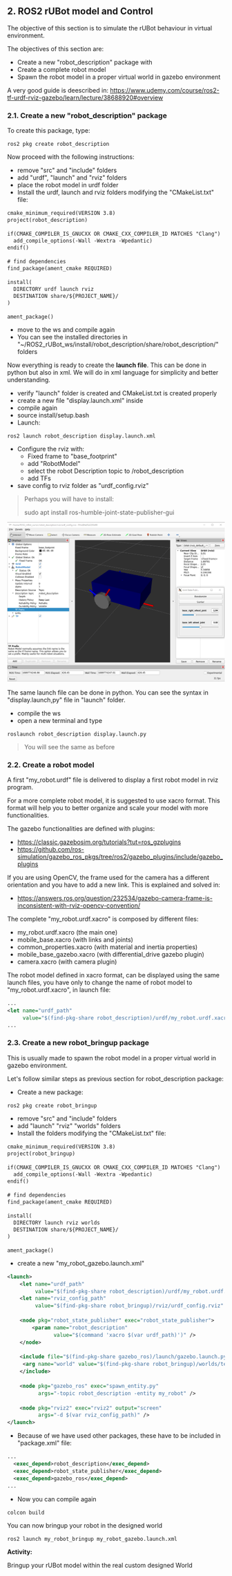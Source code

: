 ## **2. ROS2 rUBot model and Control**
The objective of this section is to simulate the rUBot behaviour in virtual environment.

The objectives of this section are:
- Create a new "robot_description" package with 
- Create a complete robot model
- Spawn the robot model in a proper virtual world in gazebo environment

A very good guide is deescribed in: https://www.udemy.com/course/ros2-tf-urdf-rviz-gazebo/learn/lecture/38688920#overview

### **2.1. Create a new "robot_description" package**
To create this package, type:
```shell
ros2 pkg create robot_description
```
Now proceed with the following instructions:
- remove "src" and "include" folders
- add "urdf", "launch" and "rviz" folders
- place the robot model in urdf folder
- Install the urdf, launch and rviz folders modifying the "CMakeList.txt" file:
```shell
cmake_minimum_required(VERSION 3.8)
project(robot_description)

if(CMAKE_COMPILER_IS_GNUCXX OR CMAKE_CXX_COMPILER_ID MATCHES "Clang")
  add_compile_options(-Wall -Wextra -Wpedantic)
endif()

# find dependencies
find_package(ament_cmake REQUIRED)

install(
  DIRECTORY urdf launch rviz
  DESTINATION share/${PROJECT_NAME}/
)

ament_package()
```
- move to the ws and compile again
- You can see the installed directories in "~/ROS2_rUBot_ws/install/robot_description/share/robot_description/" folders

Now everything is ready to create the **launch file**. This can be done in python but also in xml. We will do in xml language for simplicity and better understanding.
- verify "launch" folder is created and CMakeList.txt is created properly
- create a new file "display.launch.xml" inside
- compile again
- source install/setup.bash
- Launch:
```shell
ros2 launch robot_description display.launch.xml
```
- Configure the rviz with:
    - Fixed frame to "base_footprint"
    - add "RobotModel"
    - select the robot Description topic to /robot_description
    - add TFs
- save config to rviz folder as "urdf_config.rviz"

> Perhaps you will have to install:
>
>sudo apt install ros-humble-joint-state-publisher-gui

![](./Images/03_rubot_model/1_urdf_robot.png)

The same launch file can be done in python. You can see the syntax in "display.launch,py" file in "launch" folder.
- compile the ws
- open a new terminal and type
```shell
roslaunch robot_description display.launch.py
```
>You will see the same as before

### **2.2. Create a robot model**

A first "my_robot.urdf" file is delivered to display a first robot model in rviz program.

For a more complete robot model, it is suggested to use xacro format. This format will help you to better organize and scale your model with more functionalities.

The gazebo functionalities are defined with plugins:
- https://classic.gazebosim.org/tutorials?tut=ros_gzplugins
- https://github.com/ros-simulation/gazebo_ros_pkgs/tree/ros2/gazebo_plugins/include/gazebo_plugins

If you are using OpenCV, the frame used for the camera has a different orientation and you have to add a new link. This is explained and solved in:
- https://answers.ros.org/question/232534/gazebo-camera-frame-is-inconsistent-with-rviz-opencv-convention/

The complete "my_robot.urdf.xacro" is composed by different files:
- my_robot.urdf.xacro (the main one)
- mobile_base.xacro (with links and joints)
- common_properties.xacro (with material and inertia properties)
- mobile_base_gazebo.xacro (with differential_drive gazebo plugin)
- camera.xacro (with camera plugin)

The robot model defined in xacro format, can be displayed using the same launch files, you have only to change the name of robot model to "my_robot.urdf.xacro", in launch file:
```xml
...
<let name="urdf_path" 
     value="$(find-pkg-share robot_description)/urdf/my_robot.urdf.xacro" />
...
```

### **2.3. Create a new robot_bringup package**

This is usually made to spawn the robot model in a proper virtual world in gazebo environment.

Let's follow similar steps as previous section for robot_description package:
- Create a new package:
```shell
ros2 pkg create robot_bringup
```
- remove "src" and "include" folders
- add "launch" "rviz" "worlds" folders
- Install the folders modifying the "CMakeList.txt" file:
```shell
cmake_minimum_required(VERSION 3.8)
project(robot_bringup)

if(CMAKE_COMPILER_IS_GNUCXX OR CMAKE_CXX_COMPILER_ID MATCHES "Clang")
  add_compile_options(-Wall -Wextra -Wpedantic)
endif()

# find dependencies
find_package(ament_cmake REQUIRED)

install(
  DIRECTORY launch rviz worlds
  DESTINATION share/${PROJECT_NAME}/
)

ament_package()
```
- create a new "my_robot_gazebo.launch.xml"
```xml
<launch>
    <let name="urdf_path" 
         value="$(find-pkg-share robot_description)/urdf/my_robot.urdf.xacro" />
    <let name="rviz_config_path"
         value="$(find-pkg-share robot_bringup)/rviz/urdf_config.rviz" />

    <node pkg="robot_state_publisher" exec="robot_state_publisher">
        <param name="robot_description"
               value="$(command 'xacro $(var urdf_path)')" />
    </node>

    <include file="$(find-pkg-share gazebo_ros)/launch/gazebo.launch.py">
     <arg name="world" value="$(find-pkg-share robot_bringup)/worlds/test_world.world" />
    </include>

    <node pkg="gazebo_ros" exec="spawn_entity.py"
          args="-topic robot_description -entity my_robot" />

    <node pkg="rviz2" exec="rviz2" output="screen" 
          args="-d $(var rviz_config_path)" />
</launch>
```
- Because of we have used other packages, these have to be included in "package.xml" file:
```xml
...
  <exec_depend>robot_description</exec_depend>
  <exec_depend>robot_state_publisher</exec_depend>
  <exec_depend>gazebo_ros</exec_depend>
...
```
- Now you can compile again
```shell
colcon build
```
You can now bringup your robot in the designed world
```shell
ros2 launch my_robot_bringup my_robot_gazebo.launch.xml
```

**Activity:**

Bringup your rUBot model within the real custom designed World